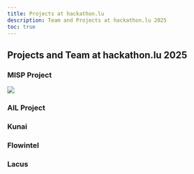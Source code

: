```yaml
---
title: Projects at hackathon.lu 
description: Team and Projects at hackathon.lu 2025 
toc: true
---
```


## Projects and Team at hackathon.lu 2025

### MISP Project

![](/images/projects/misp-logo.png)

### AIL Project

### Kunai

### Flowintel

### Lacus



